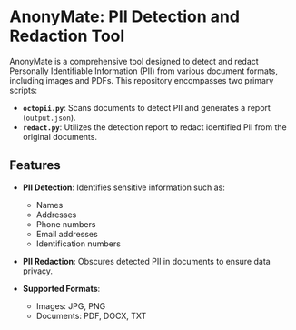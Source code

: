 # AnonyMate: PII Detection and Redaction Tool

AnonyMate is a comprehensive tool designed to detect and redact Personally Identifiable Information (PII) from various document formats, including images and PDFs. This repository encompasses two primary scripts:

- **`octopii.py`**: Scans documents to detect PII and generates a report (`output.json`).
- **`redact.py`**: Utilizes the detection report to redact identified PII from the original documents.

## Features

- **PII Detection**: Identifies sensitive information such as:
  - Names
  - Addresses
  - Phone numbers
  - Email addresses
  - Identification numbers

- **PII Redaction**: Obscures detected PII in documents to ensure data privacy.

- **Supported Formats**:
  - Images: JPG, PNG
  - Documents: PDF, DOCX, TXT



